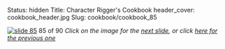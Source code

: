 Status: hidden
Title: Character Rigger's Cookbook
header_cover: cookbook_header.jpg
Slug: cookbook/cookbook_85

[![slide 85](https://dl.dropboxusercontent.com/u/2977490/presentations/cookbook/img85.jpg)](cookbook_86)
85 of 90
_Click on the image for the [next slide](cookbook_86), or click [here for the previous one](cookbook_84)_
